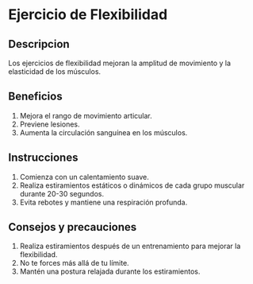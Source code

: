 # Ejercicio de Flexibilidad

## Descripcion
Los ejercicios de flexibilidad mejoran la amplitud de movimiento y la elasticidad de los músculos.

## Beneficios
1. Mejora el rango de movimiento articular.
2. Previene lesiones.
3. Aumenta la circulación sanguínea en los músculos.

## Instrucciones 
1. Comienza con un calentamiento suave.
2. Realiza estiramientos estáticos o dinámicos de cada grupo muscular durante 20-30 segundos.
3. Evita rebotes y mantiene una respiración profunda.

## Consejos y precauciones
1. Realiza estiramientos después de un entrenamiento para mejorar la flexibilidad.
2. No te forces más allá de tu límite.
3. Mantén una postura relajada durante los estiramientos.
